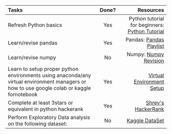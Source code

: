 |    Tasks    |    Done?    |       Resources       |
| :---        |    :----:   |              ---:     |
|Refresh Python basics|	  Yes|     Python tutorial for beginners:   [Python Tutorial](https://www.youtube.com/watchv=rfscVS0vtbw&feature=youtu.beab_channel=freeCodeCamp.org)    |
|Learn/revise pandas|	      Yes	|    Pandas: [Pandas Playlist](https://www.youtube.com/playlist?list=PL-osiE80TeTsWmV9i9c58mdDCSskIFdDS)|
|Learn/revise numpy|	      No	|    Numpy: [Numpy Revision](https://www.youtube.com/watch?v=QUT1VHiLmmI) |
|Learn to setup proper python environments using anaconda/any virtual environment managers or how to use google colab or kaggle fornotebook  |  Yes | [Virtual Environment Setup](https://www.freecodecamp.org/news/how-to-setup-virtual-environments-in-python/)|
|Complete at least 3stars or equivalent in python hackerank	   | Yes|     [Shrey's HackerRank](https://www.hackerrank.com/9shrey)|
|Perform Exploratory Data analysis on the following dataset:    | No|	    [Kaggle DataSet](https://www.kaggle.com/datasets/arianazmoudeh/airbnbopendata/)|

